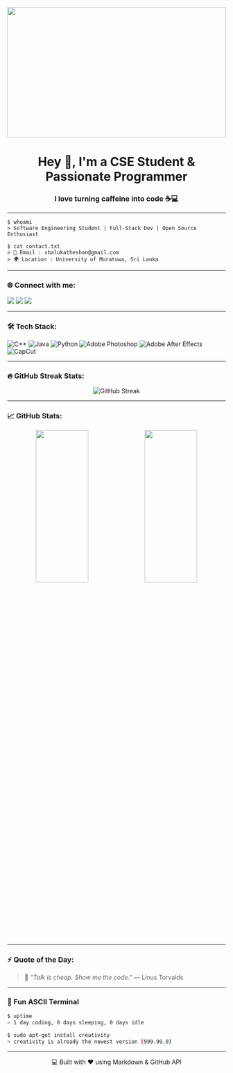 
<!-- Hacker-themed animated banner -->
<img align="center" src="https://raw.githubusercontent.com/khalby786/khalby786/master/gh-header-dark.gif" width="100%" height="300"/>

<h1 align="center">Hey 👋, I'm a CSE Student & Passionate Programmer</h1>
<h3 align="center">I love turning caffeine into code ☕💻</h3>

---

```
$ whoami
> Software Engineering Student | Full-Stack Dev | Open Source Enthusiast
```

```
$ cat contact.txt
> 📧 Email : shalukatheshan@gmail.com
> 🌍 Location : University of Moratuwa, Sri Lanka
```

---

### 🌐 Connect with me:
<p align="left">
  <a href="https://www.linkedin.com/in/shaluka-theshan-a05a5134b/" target="_blank"><img src="https://img.shields.io/badge/LinkedIn-0077B5.svg?&style=for-the-badge&logo=linkedin&logoColor=white"/></a>
  <a href="https://www.instagram.com/__._s_h_a_l_u_k_a_.__/" target="_blank"><img src="https://img.shields.io/badge/Instagram-E4405F.svg?&style=for-the-badge&logo=instagram&logoColor=white"/></a>
  <a href="https://www.hackerrank.com/profile/CSE_230247T_23" target="_blank"><img src="https://img.shields.io/badge/HackerRank-2EC866.svg?&style=for-the-badge&logo=hackerrank&logoColor=white"/></a>
</p>

---

### 🛠️ Tech Stack:
![C++](https://img.shields.io/badge/C++-00599C?style=for-the-badge&logo=cplusplus&logoColor=white)
![Java](https://img.shields.io/badge/Java-ED8B00?style=for-the-badge&logo=java&logoColor=white)
![Python](https://img.shields.io/badge/Python-3776AB?style=for-the-badge&logo=python&logoColor=white)
![Adobe Photoshop](https://img.shields.io/badge/Photoshop-31A8FF?style=for-the-badge&logo=adobe-photoshop&logoColor=white)
![Adobe After Effects](https://img.shields.io/badge/After%20Effects-9999FF?style=for-the-badge&logo=adobe-after-effects&logoColor=white)
![CapCut](https://img.shields.io/badge/CapCut-000000?style=for-the-badge&logo=capcut&logoColor=white)

---

### 🔥 GitHub Streak Stats:
<p align="center">
  <img src="https://streak-stats.demolab.com?user=yourusername&theme=tokyonight&hide_border=true" alt="GitHub Streak" />
</p>

---

### 📈 GitHub Stats:
<p align="center">
  <img src="https://github-readme-stats.vercel.app/api?username=shalukahhstt&show_icons=true&theme=tokyonight&hide_border=true" width="49%" height = "30%"/>
  <img src="https://github-readme-stats.vercel.app/api/top-langs/?username=shalukahhstt&layout=compact&theme=tokyonight&hide_border=true" width="49%" height = "30%"/>
</p>

---

### ⚡ Quote of the Day:
> 🧠 _“Talk is cheap. Show me the code.”_ — Linus Torvalds

---

### 🧩 Fun ASCII Terminal
```bash
$ uptime
> 1 day coding, 0 days sleeping, 0 days idle
```

```bash
$ sudo apt-get install creativity
> creativity is already the newest version (999.99.0)
```

---

<p align="center">💻 Built with ❤️ using Markdown & GitHub API</p>
